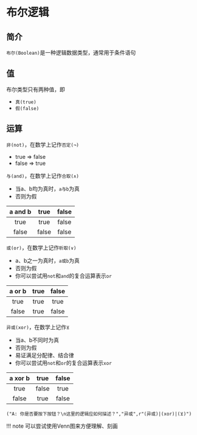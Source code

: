 # 布尔逻辑
## 简介
`布尔(Boolean)`是一种逻辑数据类型，通常用于条件语句

## 值
布尔类型只有两种值，即
* `真(true)`
* `假(false)`

## 运算
`非(not)`，在数学上记作`否定(¬)`
* true => false
* false => true

`与(and)`，在数学上记作`合取(∧)`
* 当a、b均为真时，`a与b`为真
* 否则为假

| a and b | true | false |
| :-: | :-: | :-: |
| true | true | false |
| false | false | false |

`或(or)`，在数学上记作`析取(∨)`
* a、b之一为真时，`a或b`为真
* 否则为假
* 你可以尝试用`not`和`and`的复合运算表示`or`

| a or b | true | false |
| :-: | :-: | :-: |
| true | true | true |
| false | true | false |

`异或(xor)`，在数学上记作`⊻`
* 当a、b不同时为真
* 否则为假
* 易证满足分配律、结合律
* 你可以尝试用`not`和`or`的复合运算表示`xor`

| a xor b | true | false |
| :-: | :-: | :-: |
| true | false | true |
| false | true | false |

```insert-fill
("A: 你是否要按下按钮？\n这里的逻辑应如何描述？","异或",r"(异或)|(xor)|(⊻)")
```

!!! note
	可以尝试使用Venn图来方便理解、刻画
